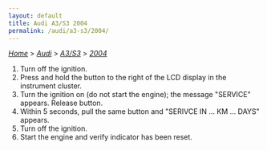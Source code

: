 ```yaml
---
layout: default
title: Audi A3/S3 2004
permalink: /audi/a3-s3/2004/
---
```

[*Home*](/) > [*Audi*](/audi/) > [*A3/S3*](/audi/a3-s3/) > [*2004*](/audi/a3-s3/2004/)
1. Turn off the ignition.
2. Press and hold the button to the right of the LCD display in the instrument cluster.
3. Turn the ignition on (do not start the engine); the message "SERVICE" appears. Release button.
4. Within 5 seconds, pull the same button and "SERIVCE IN … KM … DAYS" appears.
5. Turn off the ignition.
6. Start the engine and verify indicator has been reset.
